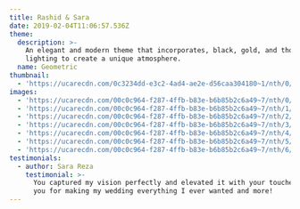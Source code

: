 ```yaml
---
title: Rashid & Sara
date: 2019-02-04T11:06:57.536Z
theme:
  description: >-
    An elegant and modern theme that incorporates, black, gold, and thoughtful
    lighting to create a unique atmosphere.
  name: Geometric
thumbnail:
  - 'https://ucarecdn.com/0c3234dd-e3c2-4ad4-ae2e-d56caa304180~1/nth/0/'
images:
  - 'https://ucarecdn.com/00c0c964-f287-4ffb-b83e-b6b85b2c6a49~7/nth/0/'
  - 'https://ucarecdn.com/00c0c964-f287-4ffb-b83e-b6b85b2c6a49~7/nth/1/'
  - 'https://ucarecdn.com/00c0c964-f287-4ffb-b83e-b6b85b2c6a49~7/nth/2/'
  - 'https://ucarecdn.com/00c0c964-f287-4ffb-b83e-b6b85b2c6a49~7/nth/3/'
  - 'https://ucarecdn.com/00c0c964-f287-4ffb-b83e-b6b85b2c6a49~7/nth/4/'
  - 'https://ucarecdn.com/00c0c964-f287-4ffb-b83e-b6b85b2c6a49~7/nth/5/'
  - 'https://ucarecdn.com/00c0c964-f287-4ffb-b83e-b6b85b2c6a49~7/nth/6/'
testimonials:
  - author: Sara Reza
    testimonial: >-
      You captured my vision perfectly and elevated it with your touches. Thank
      you for making my wedding everything I ever wanted and more!
---
```


